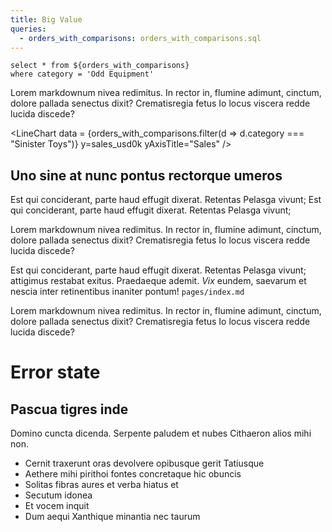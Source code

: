 ```yaml
---
title: Big Value
queries:
  - orders_with_comparisons: orders_with_comparisons.sql
---
```


```owc
select * from ${orders_with_comparisons}
where category = 'Odd Equipment'
```

<BigValue 
data = {owc} 
value=sales_usd0k
sparkline=month
comparison=sales_change_pct0
comparisonTitle="vs. Last Month"
sparklineType=area
connectGroup=bigvalues
comparisonDelta=false
/>

<BigValue data = {owc} 
value=num_orders_num0
title="Orders"
sparkline=month
sparklineType=bar
comparison=num_orders_change_pct0
comparisonTitle="vs. Last Month"
sparklineColor=maroon
sparklineDateFmt=shortdate
connectGroup=bigvalues
/>

<BigValue data = {owc} 
value=aov_usd2
title="AOV ($)"
sparkline=month
comparison=aov_change_pct0
comparisonTitle="vs. Last Month"
sparklineColor=navy
sparklineDateFmt=mmm
sparklineYScale=true
connectGroup=bigvalues
/> 

Lorem markdownum nivea redimitus. In rector in, flumine adimunt, cinctum, dolore
pallada senectus dixit? Crematisregia fetus Io locus viscera redde lucida
discede?

<LineChart
data = {orders_with_comparisons.filter(d => d.category === "Sinister Toys")}
y=sales_usd0k
yAxisTitle="Sales"
/>

## Uno sine at nunc pontus rectorque umeros

Est qui conciderant, parte haud effugit dixerat. Retentas Pelasga vivunt; Est qui conciderant, parte haud effugit dixerat. Retentas Pelasga vivunt;

Lorem markdownum nivea redimitus. In rector in, flumine adimunt, cinctum, dolore
pallada senectus dixit? Crematisregia fetus Io locus viscera redde lucida
discede?

Est qui conciderant, parte haud effugit dixerat. Retentas Pelasga vivunt;
attigimus restabat exitus. Praedaeque ademit. _Vix_ eundem, saevarum et nescia
inter retinentibus inaniter pontum! `pages/index.md`

Lorem markdownum nivea redimitus. In rector in, flumine adimunt, cinctum, dolore
pallada senectus dixit? Crematisregia fetus Io locus viscera redde lucida
discede?

# Error state
<BigValue 
data = {orders_with_comparisons} 
/>


## Pascua tigres inde

Domino cuncta dicenda. Serpente paludem et nubes Cithaeron alios mihi non.

- Cernit traxerunt oras devolvere opibusque gerit Tatiusque
- Aethere mihi pirithoi fontes concretaque hic obuncis
- Solitas fibras aures et verba hiatus et
- Secutum idonea
- Et vocem inquit
- Dum aequi Xanthique minantia nec taurum
